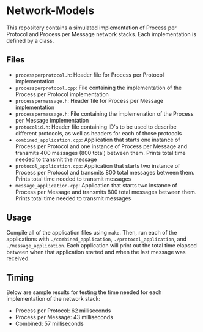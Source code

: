 Network-Models
==============

This repository contains a simulated implementation of Process per Protocol and
Process per Message network stacks. Each implementation is defined by a class.

Files
-----

* `processperprotocol.h`: Header file for Process per Protocol implementation
* `processperprotocol.cpp`: File containing the implementation of the Process
  per Protocol implementation
* `processpermessage.h`: Header file for Process per Message implementation
* `processpermessage.h`: File containing the implemenation of the Process per
  Message implementation
* `protocolid.h`: Header file containing ID's to be used to describe different
  protocols, as well as headers for each of those protocols
* `combined_application.cpp`: Application that starts one instance of Process
  per Protocol and one instance of Process per Message and transmits 400 
  messages (800 total) between them. Prints total time needed to transmit the
  message
* `protocol_application.cpp`: Application that starts two instance of Process
  per Protocol and transmits 800 total messages between them. Prints total time
  needed to transmit messages
* `message_application.cpp`: Application that starts two instance of Process
  per Message and transmits 800 total messages between them. Prints total time
  needed to transmit messages

Usage
-----

Compile all of the application files using `make`. Then, run each of the 
applications with `./combined_application`, `./protocol_application`, and
`./message_application`. Each application will print out the total time elapsed
between when that application started and when the last message was received.

Timing
------

Below are sample results for testing the time needed for each implementation 
of the network stack:

* Process per Protocol: 62 milliseconds
* Process per Message: 43 milliseconds
* Combined: 57 milliseconds